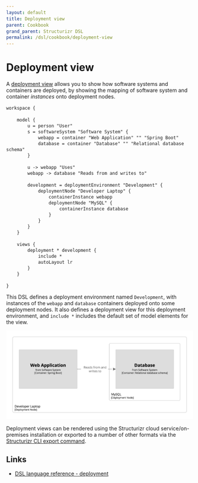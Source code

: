 ```yaml
---
layout: default
title: Deployment view
parent: Cookbook
grand_parent: Structurizr DSL
permalink: /dsl/cookbook/deployment-view
---
```


# Deployment view

A [deployment view](https://c4model.com/#DeploymentDiagram) allows you to show how software systems and containers are deployed, by showing the mapping of software system and container _instances_ onto deployment nodes.

```
workspace {

    model {
        u = person "User"
        s = softwareSystem "Software System" {
            webapp = container "Web Application" "" "Spring Boot"
            database = container "Database" "" "Relational database schema"
        }

        u -> webapp "Uses"
        webapp -> database "Reads from and writes to"
        
        development = deploymentEnvironment "Development" {
            deploymentNode "Developer Laptop" {
                containerInstance webapp
                deploymentNode "MySQL" {
                    containerInstance database
                }
            }
        }
    }

    views {
        deployment * development {
            include *
            autoLayout lr
        }
    }
    
}
```

This DSL defines a deployment environment named `Development`, with instances of the `webapp` and `database` containers deployed onto some deployment nodes. It also defines a deployment view for this deployment environment, and `include *` includes the default set of model elements for the view.

[![](example-1.png)](http://structurizr.com/dsl?src=https://docs.structurizr.com/dsl/cookbook/deployment-view/example-1.dsl)

Deployment views can be rendered using the Structurizr cloud service/on-premises installation or exported to a number of other formats via the [Structurizr CLI export command](https://github.com/structurizr/cli/blob/master/docs/export.md).

## Links

- [DSL language reference - deployment](/dsl/language#deployment-view)